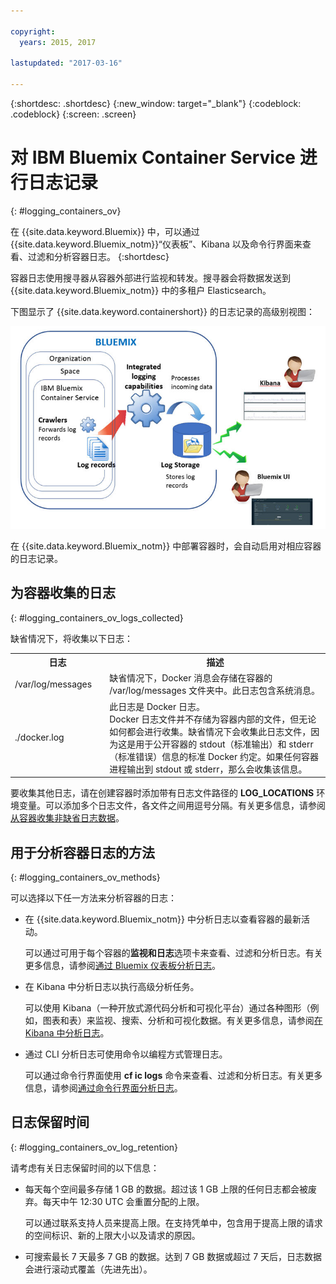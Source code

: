 ```yaml
---

copyright:
  years: 2015, 2017

lastupdated: "2017-03-16"

---
```



{:shortdesc: .shortdesc}
{:new_window: target="_blank"}
{:codeblock: .codeblock}
{:screen: .screen}


# 对 IBM Bluemix Container Service 进行日志记录
{: #logging_containers_ov}

在 {{site.data.keyword.Bluemix}} 中，可以通过 {{site.data.keyword.Bluemix_notm}}“仪表板”、Kibana 以及命令行界面来查看、过滤和分析容器日志。
{:shortdesc}

容器日志使用搜寻器从容器外部进行监视和转发。搜寻器会将数据发送到 {{site.data.keyword.Bluemix_notm}} 中的多租户 Elasticsearch。

下图显示了 {{site.data.keyword.containershort}} 的日志记录的高级别视图：

![容器的高级别组件概览图](images/logging_containers_ov.jpg "容器的高级别组件概览图")

在 {{site.data.keyword.Bluemix_notm}} 中部署容器时，会自动启用对相应容器的日志记录。

## 为容器收集的日志
{: #logging_containers_ov_logs_collected}

缺省情况下，将收集以下日志：

<table>
  <tbody>
    <tr>
      <th align="center">日志</th>
      <th align="center">描述</th>
    </tr>
    <tr>
      <td align="left" width="30%">/var/log/messages</td>
      <td align="left" width="70%"> 缺省情况下，Docker 消息会存储在容器的 /var/log/messages 文件夹中。此日志包含系统消息。</td>
    </tr>
    <tr>
      <td align="left">./docker.log</td>
      <td align="left">此日志是 Docker 日志。<br> Docker 日志文件并不存储为容器内部的文件，但无论如何都会进行收集。缺省情况下会收集此日志文件，因为这是用于公开容器的 stdout（标准输出）和 stderr（标准错误）信息的标准 Docker 约定。如果任何容器进程输出到 stdout 或 stderr，那么会收集该信息。</td>
     </tr>
  </tbody>
</table>

要收集其他日志，请在创建容器时添加带有日志文件路径的 **LOG_LOCATIONS** 环境变量。可以添加多个日志文件，各文件之间用逗号分隔。有关更多信息，请参阅[从容器收集非缺省日志数据](logging_containers_other_logs.html#logging_containers_collect_data)。


## 用于分析容器日志的方法
{: #logging_containers_ov_methods}
 
可以选择以下任一方法来分析容器的日志：

* 在 {{site.data.keyword.Bluemix_notm}} 中分析日志以查看容器的最新活动。
    
    可以通过可用于每个容器的**监视和日志**选项卡来查看、过滤和分析日志。有关更多信息，请参阅[通过 Bluemix 仪表板分析日志](../logging_view_dashboard.html#analyzing_logs_bmx_ui)。
    
* 在 Kibana 中分析日志以执行高级分析任务。
    
    可以使用 Kibana（一种开放式源代码分析和可视化平台）通过各种图形（例如，图表和表）来监视、搜索、分析和可视化数据。有关更多信息，请参阅[在 Kibana 中分析日志](../kibana4/logging_analyzing_logs_Kibana.html#analyzing_logs_Kibana)。

* 通过 CLI 分析日志可使用命令以编程方式管理日志。
    
    可以通过命令行界面使用 **cf ic logs** 命令来查看、过滤和分析日志。有关更多信息，请参阅[通过命令行界面分析日志](../logging_view_cli.html#analyzing_logs_cli)。


## 日志保留时间
{: #logging_containers_ov_log_retention}

请考虑有关日志保留时间的以下信息：

* 每天每个空间最多存储 1 GB 的数据。超过该 1 GB 上限的任何日志都会被废弃。每天中午 12:30 UTC 会重置分配的上限。 

    可以通过联系支持人员来提高上限。在支持凭单中，包含用于提高上限的请求的空间标识、新的上限大小以及请求的原因。

* 可搜索最长 7 天最多 7 GB 的数据。达到 7 GB 数据或超过 7 天后，日志数据会进行滚动式覆盖（先进先出）。

